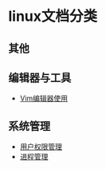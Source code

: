 # linux文档分类


## 其他
## 编辑器与工具
- [Vim编辑器使用](vim.md)

## 系统管理
- [用户权限管理](user.md)
- [进程管理](process.md)
